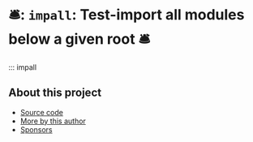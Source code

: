 # 🛎: `impall`: Test-import all modules below a given root 🛎

::: impall

## About this project

* [ Source code ]( https://github.com/rec/impall )
* [ More by this author ]( https://github.com/rec )
* [ Sponsors ]( https://github.com/sponsors/rec )
